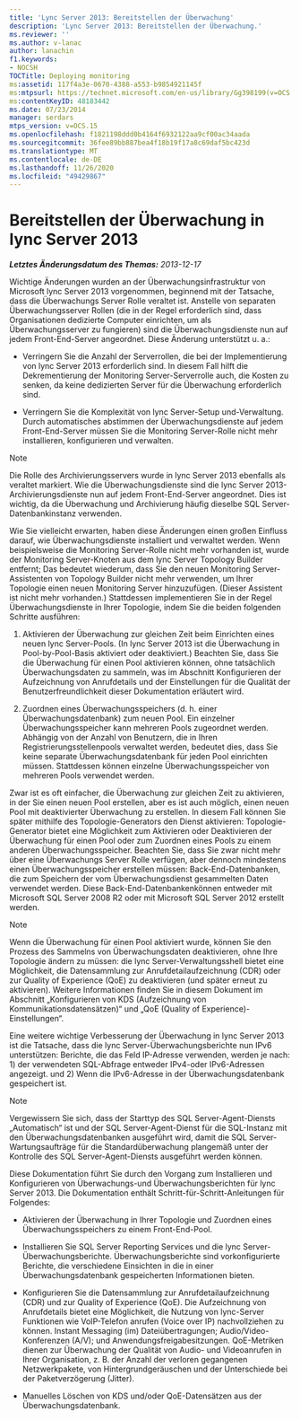 ```yaml
---
title: 'Lync Server 2013: Bereitstellen der Überwachung'
description: 'Lync Server 2013: Bereitstellen der Überwachung.'
ms.reviewer: ''
ms.author: v-lanac
author: lanachin
f1.keywords:
- NOCSH
TOCTitle: Deploying monitoring
ms:assetid: 117f4a3e-0670-4388-a553-b9854921145f
ms:mtpsurl: https://technet.microsoft.com/en-us/library/Gg398199(v=OCS.15)
ms:contentKeyID: 48183442
ms.date: 07/23/2014
manager: serdars
mtps_version: v=OCS.15
ms.openlocfilehash: f1821198ddd0b4164f6932122aa9cf00ac34aada
ms.sourcegitcommit: 36fee89bb887bea4f18b19f17a8c69daf5bc423d
ms.translationtype: MT
ms.contentlocale: de-DE
ms.lasthandoff: 11/26/2020
ms.locfileid: "49429867"
---
```

# <a name="deploying-monitoring-in-lync-server-2013"></a>Bereitstellen der Überwachung in lync Server 2013

<div data-xmlns="http://www.w3.org/1999/xhtml">

<div class="topic" data-xmlns="http://www.w3.org/1999/xhtml" data-msxsl="urn:schemas-microsoft-com:xslt" data-cs="https://msdn.microsoft.com/">

<div data-asp="https://msdn2.microsoft.com/asp">



</div>

<div id="mainSection">

<div id="mainBody">

<span> </span>

_**Letztes Änderungsdatum des Themas:** 2013-12-17_

Wichtige Änderungen wurden an der Überwachungsinfrastruktur von Microsoft lync Server 2013 vorgenommen, beginnend mit der Tatsache, dass die Überwachungs Server Rolle veraltet ist. Anstelle von separaten Überwachungsserver Rollen (die in der Regel erforderlich sind, dass Organisationen dedizierte Computer einrichten, um als Überwachungsserver zu fungieren) sind die Überwachungsdienste nun auf jedem Front-End-Server angeordnet. Diese Änderung unterstützt u. a.:

  - Verringern Sie die Anzahl der Serverrollen, die bei der Implementierung von lync Server 2013 erforderlich sind. In diesem Fall hilft die Dekrementierung der Monitoring Server-Serverrolle auch, die Kosten zu senken, da keine dedizierten Server für die Überwachung erforderlich sind.

  - Verringern Sie die Komplexität von lync Server-Setup und-Verwaltung. Durch automatisches abstimmen der Überwachungsdienste auf jedem Front-End-Server müssen Sie die Monitoring Server-Rolle nicht mehr installieren, konfigurieren und verwalten.

<div>


> [!NOTE]  
> Die Rolle des Archivierungsservers wurde in lync Server 2013 ebenfalls als veraltet markiert. Wie die Überwachungsdienste sind die lync Server 2013-Archivierungsdienste nun auf jedem Front-End-Server angeordnet. Dies ist wichtig, da die Überwachung und Archivierung häufig dieselbe SQL Server-Datenbankinstanz verwenden.



</div>

Wie Sie vielleicht erwarten, haben diese Änderungen einen großen Einfluss darauf, wie Überwachungsdienste installiert und verwaltet werden. Wenn beispielsweise die Monitoring Server-Rolle nicht mehr vorhanden ist, wurde der Monitoring Server-Knoten aus dem lync Server Topology Builder entfernt; Das bedeutet wiederum, dass Sie den neuen Monitoring Server-Assistenten von Topology Builder nicht mehr verwenden, um Ihrer Topologie einen neuen Monitoring Server hinzuzufügen. (Dieser Assistent ist nicht mehr vorhanden.) Stattdessen implementieren Sie in der Regel Überwachungsdienste in Ihrer Topologie, indem Sie die beiden folgenden Schritte ausführen:

1.  Aktivieren der Überwachung zur gleichen Zeit beim Einrichten eines neuen lync Server-Pools. (In lync Server 2013 ist die Überwachung in Pool-by-Pool-Basis aktiviert oder deaktiviert.) Beachten Sie, dass Sie die Überwachung für einen Pool aktivieren können, ohne tatsächlich Überwachungsdaten zu sammeln, was im Abschnitt Konfigurieren der Aufzeichnung von Anrufdetails und der Einstellungen für die Qualität der Benutzerfreundlichkeit dieser Dokumentation erläutert wird.

2.  Zuordnen eines Überwachungsspeichers (d. h. einer Überwachungsdatenbank) zum neuen Pool. Ein einzelner Überwachungsspeicher kann mehreren Pools zugeordnet werden. Abhängig von der Anzahl von Benutzern, die in Ihren Registrierungsstellenpools verwaltet werden, bedeutet dies, dass Sie keine separate Überwachungsdatenbank für jeden Pool einrichten müssen. Stattdessen können einzelne Überwachungsspeicher von mehreren Pools verwendet werden.

Zwar ist es oft einfacher, die Überwachung zur gleichen Zeit zu aktivieren, in der Sie einen neuen Pool erstellen, aber es ist auch möglich, einen neuen Pool mit deaktivierter Überwachung zu erstellen. In diesem Fall können Sie später mithilfe des Topologie-Generators den Dienst aktivieren: Topologie-Generator bietet eine Möglichkeit zum Aktivieren oder Deaktivieren der Überwachung für einen Pool oder zum Zuordnen eines Pools zu einem anderen Überwachungsspeicher. Beachten Sie, dass Sie zwar nicht mehr über eine Überwachungs Server Rolle verfügen, aber dennoch mindestens einen Überwachungsspeicher erstellen müssen: Back-End-Datenbanken, die zum Speichern der vom Überwachungsdienst gesammelten Daten verwendet werden. Diese Back-End-Datenbankenkönnen entweder mit Microsoft SQL Server 2008 R2 oder mit Microsoft SQL Server 2012 erstellt werden.

<div>


> [!NOTE]  
> Wenn die Überwachung für einen Pool aktiviert wurde, können Sie den Prozess des Sammelns von Überwachungsdaten deaktivieren, ohne Ihre Topologie ändern zu müssen: die lync Server-Verwaltungsshell bietet eine Möglichkeit, die Datensammlung zur Anrufdetailaufzeichnung (CDR) oder zur Quality of Experience (QoE) zu deaktivieren (und später erneut zu aktivieren). Weitere Informationen finden Sie in diesem Dokument im Abschnitt „Konfigurieren von KDS (Aufzeichnung von Kommunikationsdatensätzen)“ und „QoE (Quality of Experience)-Einstellungen“.



</div>

Eine weitere wichtige Verbesserung der Überwachung in lync Server 2013 ist die Tatsache, dass die lync Server-Überwachungsberichte nun IPv6 unterstützen: Berichte, die das Feld IP-Adresse verwenden, werden je nach: 1) der verwendeten SQL-Abfrage entweder IPv4-oder IPv6-Adressen angezeigt. und 2) Wenn die IPv6-Adresse in der Überwachungsdatenbank gespeichert ist.

<div>


> [!NOTE]  
> Vergewissern Sie sich, dass der Starttyp des SQL Server-Agent-Diensts „Automatisch“ ist und der SQL Server-Agent-Dienst für die SQL-Instanz mit den Überwachungsdatenbanken ausgeführt wird, damit die SQL Server-Wartungsaufträge für die Standardüberwachung plangemäß unter der Kontrolle des SQL Server-Agent-Diensts ausgeführt werden können.



</div>

Diese Dokumentation führt Sie durch den Vorgang zum Installieren und Konfigurieren von Überwachungs-und Überwachungsberichten für lync Server 2013. Die Dokumentation enthält Schritt-für-Schritt-Anleitungen für Folgendes:

  - Aktivieren der Überwachung in Ihrer Topologie und Zuordnen eines Überwachungsspeichers zu einem Front-End-Pool.

  - Installieren Sie SQL Server Reporting Services und die lync Server-Überwachungsberichte. Überwachungsberichte sind vorkonfigurierte Berichte, die verschiedene Einsichten in die in einer Überwachungsdatenbank gespeicherten Informationen bieten.

  - Konfigurieren Sie die Datensammlung zur Anrufdetailaufzeichnung (CDR) und zur Quality of Experience (QoE). Die Aufzeichnung von Anrufdetails bietet eine Möglichkeit, die Nutzung von lync-Server Funktionen wie VoIP-Telefon anrufen (Voice over IP) nachvollziehen zu können. Instant Messaging (im) Dateiübertragungen; Audio/Video-Konferenzen (A/V); und Anwendungsfreigabesitzungen. QoE-Metriken dienen zur Überwachung der Qualität von Audio- und Videoanrufen in Ihrer Organisation, z. B. der Anzahl der verloren gegangenen Netzwerkpakete, von Hintergrundgeräuschen und der Unterschiede bei der Paketverzögerung (Jitter).

  - Manuelles Löschen von KDS und/oder QoE-Datensätzen aus der Überwachungsdatenbank.

</div>

<span> </span>

</div>

</div>

</div>

